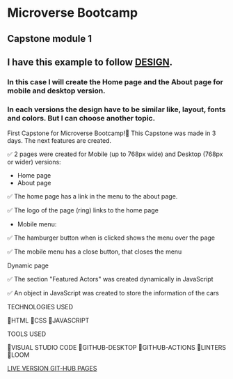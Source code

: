 # Microverse Bootcamp
## Capstone module 1

## I have this example to follow [DESIGN](https://www.behance.net/gallery/29845175/CC-Global-Summit-2015).

### In this case I will create the Home page and the About page for mobile and desktop version.

### In each versions the design have to be similar like, layout, fonts and colors. But I can choose another topic.

First Capstone for Microverse Bootcamp!🥳
This Capstone was made in 3 days. The next features are created.

✅ 2 pages were created for Mobile (up to 768px wide) and Desktop (768px or wider) versions:

- Home page
- About page

✅ The home page has a link in the menu to the about page.

✅ The logo of the page (ring) links to the home page

- Mobile menu:

✅ The hamburger button when is clicked shows the menu over the page

✅ The mobile menu has a close button, that closes the menu

Dynamic page

✅ The section "Featured Actors" was created dynamically in JavaScript

✅ An object in JavaScript was created to store the information of the cars

TECHNOLOGIES USED

🔷HTML
🔷CSS
🔷JAVASCRIPT

TOOLS USED

💠VISUAL STUDIO CODE
💠GITHUB-DESKTOP
💠GITHUB-ACTIONS
💠LINTERS
💠LOOM

[LIVE VERSION GIT-HUB PAGES](https://bregornoriginal.github.io/capstone-module1/)
